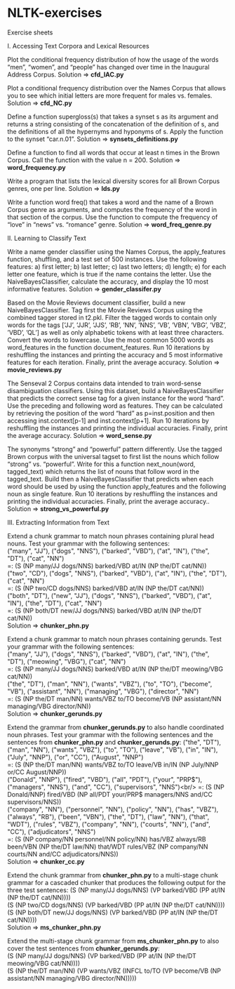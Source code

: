 # NLTK-exercises

Exercise sheets

I. Accessing Text Corpora and Lexical Resources

Plot the conditional frequency distribution of how the usage of the words “men”, “women”,
and “people” has changed over time in the Inaugural Address Corpus.
    Solution => **cfd_IAC.py**
 
Plot a conditional frequency distribution over the Names Corpus that allows you to see
which initial letters are more frequent for males vs. females.
    Solution => **cfd_NC.py**
  
Define a function supergloss(s) that takes a synset s as its argument and returns a
string consisting of the concatenation of the definition of s, and the definitions of all the
hypernyms and hyponyms of s. Apply the function to the synset “car.n.01”.
    Solution => **synsets_definitions.py**
  
Define a function to find all words that occur at least n times in the Brown Corpus. Call
the function with the value n = 200.
    Solution => **word_frequency.py**
  
Write a program that lists the lexical diversity scores for all Brown Corpus genres, one
per line.
    Solution => **lds.py**
  
Write a function word freq() that takes a word and the name of a Brown Corpus genre
as arguments, and computes the frequency of the word in that section of the corpus. Use
the function to compute the frequency of “love” in “news” vs. “romance” genre.
    Solution => **word_freq_genre.py**
    
II. Learning to Classify Text

Write a name gender classifier using the Names Corpus, the apply_features function,
shuffling, and a test set of 500 instances. Use the following features:
a) first letter;
b) last letter;
c) last two letters;
d) length;
e) for each letter one feature, which is true if the name contains the letter.
Use the NaiveBayesClassifier, calculate the accuracy, and display the 10 most informative features.
    Solution => **gender_classifer.py**

Based on the Movie Reviews document classifier, build a new
NaiveBayesClassifier. Tag first the Movie Reviews Corpus using the combined tagger stored in t2.pkl. Filter the tagged words to contain only
words for the tags [’JJ’, ’JJR’, ’JJS’, ’RB’, ’NN’, ’NNS’, ’VB’, ’VBN’, ’VBG’, ’VBZ’,
’VBD’, ’QL’] as well as only alphabetic tokens with at least three characters. Convert the
words to lowercase. Use the most common 5000 words as word_features in the function
document_features.
Run 10 iterations by reshuffling the instances and printing the accuracy and 5 most
informative features for each iteration. Finally, print the average accuracy.
    Solution => **movie_reviews.py**

The Senseval 2 Corpus contains data intended to train word-sense disambiguation classifiers. Using this dataset, build a NaiveBayesClassifier that predicts the correct sense
tag for a given instance for the word “hard”.
Use the preceding and following word as features. They can be calculated by retrieving the
position of the word “hard” as p=inst.position and then accessing inst.context[p-1]
and inst.context[p+1].
Run 10 iterations by reshuffling the instances and printing the individual accuracies.
Finally, print the average accuracy. 
    Solution => **word_sense.py**

The synonyms “strong” and “powerful” pattern differently. Use the tagged Brown corpus
with the universal tagset to first list the nouns which follow “strong” vs. “powerful”. Write
for this a function next_noun(word, tagged_text) which returns the list of nouns that
follow word in the tagged_text. Build then a NaiveBayesClassifier that predicts when
each word should be used by using the function apply_features and the following noun
as single feature.
Run 10 iterations by reshuffling the instances and printing the individual accuracies.
Finally, print the average accuracy.. 
    Solution => **strong_vs_powerful.py**
    
III. Extracting Information from Text

Extend a chunk grammar to match noun phrases containing plural head nouns. Test your grammar with the following
sentences:<br/>
("many", "JJ"), ("dogs", "NNS"), ("barked", "VBD"), ("at", "IN"), ("the", "DT"), ("cat", "NN")<br/>
=: (S (NP many/JJ dogs/NNS) barked/VBD at/IN (NP the/DT cat/NN))<br/>
("two", "CD"), ("dogs", "NNS"), ("barked", "VBD"), ("at", "IN"), ("the", "DT"), ("cat", "NN")<br/>
=: (S (NP two/CD dogs/NNS) barked/VBD at/IN (NP the/DT cat/NN))<br/>
("both", "DT"), ("new", "JJ"), ("dogs", "NNS"), ("barked", "VBD"), ("at", "IN"), ("the", "DT"), ("cat", "NN")<br/>
=: (S (NP both/DT new/JJ dogs/NNS) barked/VBD at/IN (NP the/DT cat/NN))<br/>
    Solution => **chunker_phn.py**

Extend a chunk grammar to match noun phrases containing gerunds. Test your grammar with the following sentences:<br/>
("many", "JJ"), ("dogs", "NNS"), ("barked", "VBD"), ("at", "IN"), ("the", "DT"), ("meowing", "VBG"), ("cat", "NN")<br/>
=: (S (NP many/JJ dogs/NNS) barked/VBD at/IN (NP the/DT meowing/VBG cat/NN))<br/>
("the", "DT"), ("man", "NN"), ("wants", "VBZ"), ("to", "TO"), ("become", "VB"), ("assistant", "NN"), ("managing", "VBG"), 
("director", "NN")<br/>
=: (S (NP the/DT man/NN) wants/VBZ to/TO become/VB (NP assistant/NN managing/VBG director/NN))<br/>
    Solution => **chunker_gerunds.py**
    
Extend the grammar from **chunker_gerunds.py** to also handle coordinated noun phrases. Test your grammar with
the following sentences and the sentences from **chunker_phn.py** and **chunker_gerunds.py**:
("the", "DT"), ("man", "NN"), ("wants", "VBZ"), ("to", "TO"), ("leave", "VB"), ("in", "IN"), ("July", "NNP"), 
("or", "CC"), ("August", "NNP")<br/>
=: (S (NP the/DT man/NN) wants/VBZ to/TO leave/VB in/IN (NP July/NNP or/CC August/NNP))<br/>
("Donald", "NNP"), ("fired", "VBD"), ("all", "PDT"), ("your", "PRP$"), ("managers", "NNS"), ("and", "CC"), 
("supervisors", "NNS")<br/>
=: (S (NP Donald/NNP) fired/VBD (NP all/PDT your/PRP$ managers/NNS and/CC supervisors/NNS))<br/>
("company", "NN"), ("personnel", "NN"), ("policy", "NN"), ("has", "VBZ"), ("always", "RB"), ("been", "VBN"), 
("the", "DT"), ("law", "NN"), ("that", "WDT"), ("rules", "VBZ"), ("company", "NN"), ("courts", "NN"), ("and", "CC"), 
("adjudicators", "NNS")<br/>
=: (S (NP company/NN personnel/NN policy/NN) has/VBZ always/RB been/VBN (NP the/DT law/NN) that/WDT rules/VBZ 
(NP company/NN courts/NN and/CC adjudicators/NNS))<br/>
    Solution => **chunker_cc.py**
    
Extend the chunk grammar from **chunker_phn.py** to a multi-stage chunk grammar for a cascaded
chunker that produces the following output for the three test sentences:
(S
(NP many/JJ dogs/NNS)
(VP barked/VBD (PP at/IN (NP the/DT cat/NN))))<br/>
(S
(NP two/CD dogs/NNS)
(VP barked/VBD (PP at/IN (NP the/DT cat/NN))))<br/>
(S
(NP both/DT new/JJ dogs/NNS)
(VP barked/VBD (PP at/IN (NP the/DT cat/NN))))<br/>
    Solution => **ms_chunker_phn.py**

Extend the multi-stage chunk grammar from **ms_chunker_phn.py** to also cover the test sentences
from **chunker_gerunds.py**:<br/>
(S
(NP many/JJ dogs/NNS)
(VP barked/VBD (PP at/IN (NP the/DT meowing/VBG cat/NN))))<br/>
(S
(NP the/DT man/NN)
(VP
wants/VBZ
(INFCL
to/TO
(VP become/VB (NP assistant/NN managing/VBG director/NN)))))